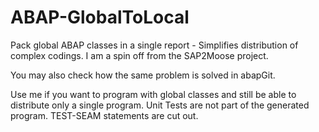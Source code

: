 # ABAP-GlobalToLocal
Pack global ABAP classes in a single report - Simplifies distribution of complex codings.
I am a spin off from the SAP2Moose project.

You may also check how the same problem is solved in abapGit.

Use me if you want to program with global classes and still be able to distribute only a single program.
Unit Tests are not part of the generated program.
TEST-SEAM statements are cut out.
